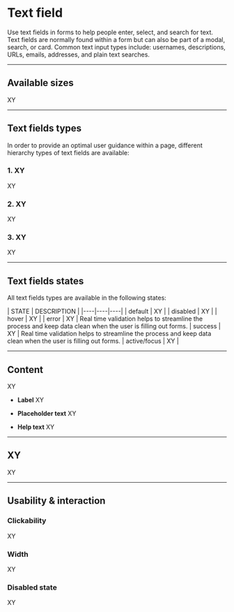 # Text field

Use text fields in forms to help people enter, select, and search for text. Text fields are normally found within a form but can also be part of a modal, search, or card. Common text input types include: usernames, descriptions, URLs, emails, addresses, and plain text searches.

---

## Available sizes

XY

---

## Text fields types

In order to provide an optimal user guidance within a page, different hierarchy types of text fields are available:

### 1. XY

XY

### 2. XY

XY

### 3. XY

XY

---

## Text fields states

All text fields types are available in the following states:

| STATE | DESCRIPTION |
|----|----|----|
| default | XY | 
| disabled | XY |
| hover | XY | 
| error | XY | Real time validation helps to streamline the process and keep data clean when the user is filling out forms. 
| success | XY | Real time validation helps to streamline the process and keep data clean when the user is filling out forms. 
| active/focus | XY |

---

## Content

XY

- **Label**
XY

- **Placeholder text**
XY

- **Help text**
XY

---

## XY

XY

---

## Usability & interaction

### Clickability

XY

### Width

XY

### Disabled state

XY